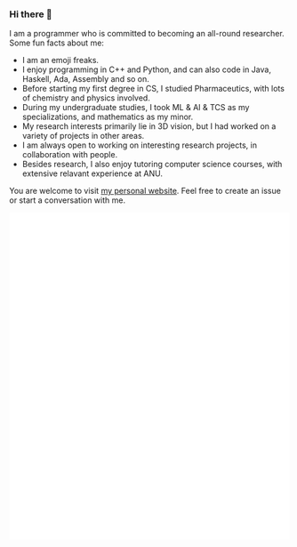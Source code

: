 ### Hi there 👋
I am a programmer who is committed to becoming an all-round researcher. Some fun facts about me:
- I am an emoji freaks. 
- I enjoy programming in C++ and Python, and can also code in Java, Haskell, Ada, Assembly and so on. 
- Before starting my first degree in CS, I studied Pharmaceutics, with lots of chemistry and physics involved.
- During my undergraduate studies, I took ML & AI & TCS as my specializations, and mathematics as my minor.
- My research interests primarily lie in 3D vision, but I had worked on a variety of projects in other areas.
- I am always open to working on interesting research projects, in collaboration with people.
- Besides research, I also enjoy tutoring computer science courses, with extensive relavant experience at ANU. 


You are welcome to visit [my personal website](http://zishanqin.github.io). Feel free to create an issue or start a conversation with me.

<img align="left" src="https://github.com/zishanqin/github-stats/blob/master/generated/overview.svg">
<img align="left" src="https://github.com/zishanqin/github-stats/blob/master/generated/languages.svg">
              
              
<!--
**zishanqin/zishanqin** is a ✨ _special_ ✨ repository because its `README.md` (this file) appears on your GitHub profile.

Here are some ideas to get you started:

- 🔭 I’m currently working on ...
- 🌱 I’m currently learning ...
- 👯 I’m looking to collaborate on ...
- 🤔 I’m looking for help with ...
- 💬 Ask me about ...
- 📫 How to reach me: ...
- 😄 Pronouns: ...
- ⚡ Fun fact: ...
-->
